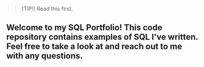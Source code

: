 > (TIP!)
> Read this first.


## Welcome to my SQL Portfolio! This code repository contains examples of SQL I've written. Feel free to take a look at and reach out to me with any questions.
